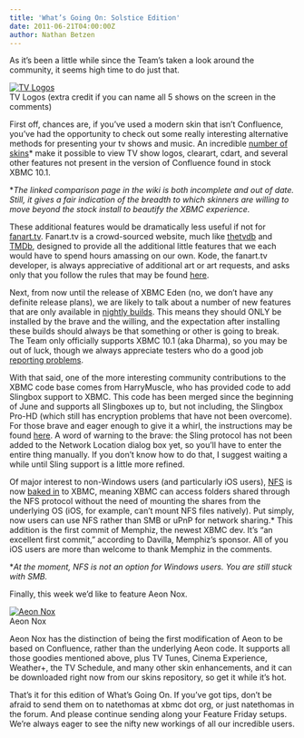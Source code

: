 ```yaml
---
title: 'What’s Going On: Solstice Edition'
date: 2011-06-21T04:00:00Z
author: Nathan Betzen
---
```

As it’s been a little while since the Team’s taken a look around the community, it seems high time to do just that.

 [![TV Logos](/sites/default/files/uploads/screenshot006-300x181.jpg "TV Logos")](/sites/default/files/uploads/screenshot006.jpg)  
 TV Logos (extra credit if you can name all 5 shows on the screen in the comments)

  First off, chances are, if you’ve used a modern skin that isn’t Confluence, you’ve had the opportunity to check out some really interesting alternative methods for presenting your tv shows and music. An incredible [number of skins](https://kodi.wiki/view/Comparison_of_skin_features "Skin Comparison Chart")* make it possible to view TV show logos, clearart, cdart, and several other features not present in the version of Confluence found in stock XBMC 10.1.

 **The linked comparison page in the wiki is both incomplete and out of date. Still, it gives a fair indication of the breadth to which skinners are willing to move beyond the stock install to beautify the XBMC experience.*

 These additional features would be dramatically less useful if not for [fanart.tv](https://fanart.tv/ "fanart.tv"). Fanart.tv is a crowd-sourced website, much like [thetvdb](https://www.thetvdb.com/ "thetvdb.com") and [TMDb](https://www.themoviedb.org/ "The Movie Database"), designed to provide all the additional little features that we each would have to spend hours amassing on our own. Kode, the fanart.tv developer, is always appreciative of additional art or art requests, and asks only that you follow the rules that may be found [here](https://forum.kodi.tv/showthread.php?tid=87577 "Fanart.TV rules").  


 Next, from now until the release of XBMC Eden (no, we don’t have any definite release plans), we are likely to talk about a number of new features that are only available in [nightly builds](http://mirrors.xbmc.org/nightlies/ "Download Nightly Builds"). This means they should ONLY be installed by the brave and the willing, and the expectation after installing these builds should always be that something or other is going to break. The Team only officially supports XBMC 10.1 (aka Dharma), so you may be out of luck, though we always appreciate testers who do a good job [reporting problems](https://forum.kodi.tv/showthread.php?tid=34655 "How to report a problem in a useful way").

 With that said, one of the more interesting community contributions to the XBMC code base comes from HarryMuscle, who has provided code to add Slingbox support to XBMC. This code has been merged since the beginning of June and supports all Slingboxes up to, but not including, the Slingbox Pro-HD (which still has encryption problems that have not been overcome). For those brave and eager enough to give it a whirl, the instructions may be found [here](https://kodi.wiki/view/Slingbox_Client "Slingbox Install Instructions"). A word of warning to the brave: the Sling protocol has not been added to the Network Location dialog box yet, so you’ll have to enter the entire thing manually. If you don’t know how to do that, I suggest waiting a while until Sling support is a little more refined.

 Of major interest to non-Windows users (and particularly iOS users), [NFS](https://en.wikipedia.org/wiki/Network_File_System_(protocol) "Network File System protocol") is now [baked in](https://github.com/xbmc/xbmc/pull/192 "NFS support in XBMC") to XBMC, meaning XBMC can access folders shared through the NFS protocol without the need of mounting the shares from the underlying OS (iOS, for example, can’t mount NFS files natively). Put simply, now users can use NFS rather than SMB or uPnP for network sharing.* This addition is the first commit of Memphiz, the newest XBMC dev. It’s “an excellent first commit,” according to Davilla, Memphiz’s sponsor. All of you iOS users are more than welcome to thank Memphiz in the comments.

 **At the moment, NFS is not an option for Windows users. You are still stuck with SMB.*

 Finally, this week we’d like to feature Aeon Nox.

 [![Aeon Nox](/sites/default/files/uploads/screenshot007-300x181.jpg "Aeon Nox")](/sites/default/files/uploads/screenshot007.jpg)  
 Aeon Nox

  Aeon Nox has the distinction of being the first modification of Aeon to be based on Confluence, rather than the underlying Aeon code. It supports all those goodies mentioned above, plus TV Tunes, Cinema Experience, Weather+, the TV Schedule, and many other skin enhancements, and it can be downloaded right now from our skins repository, so get it while it’s hot.

 That’s it for this edition of What’s Going On. If you’ve got tips, don’t be afraid to send them on to natethomas at xbmc dot org, or just natethomas in the forum. And please continue sending along your Feature Friday setups. We’re always eager to see the nifty new workings of all our incredible users.

 